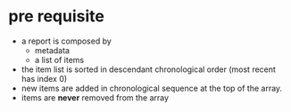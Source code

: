 # pre requisite

- a report is composed by
  - metadata
  - a list of items
- the item list is sorted in descendant chronological order (most recent has index 0)
- new items are added in chronological sequence at the top of the array.
- items are **never** removed from the array
